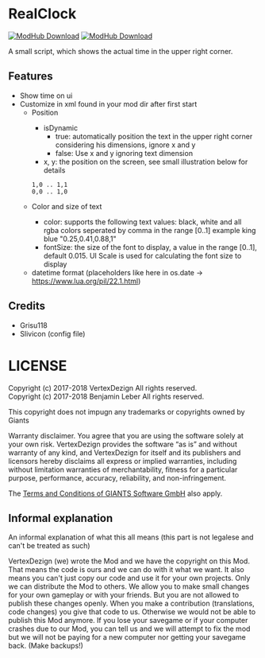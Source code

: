 # RealClock

[![ModHub Download](https://img.shields.io/badge/%5BFS17%5D%20ModHub-2.0.1.0-green.svg?style=flat-square)](https://farming-simulator.com/mod.php?lang=de&country=ch&mod_id=51459&title=fs2017)
[![ModHub Download](https://img.shields.io/badge/%5BFS19%5D%20ModHub-1.1.1.0-blue.svg?style=flat-square)](https://farming-simulator.com/mod.php?lang=de&country=ch&mod_id=117935&title=fs2019)

A small script, which shows the actual time in the upper right corner.

## Features
* Show time on ui
* Customize in xml found in your mod dir after first start 
    * Position <position isDynamic="bool" x="[0,1]" y="[0,1]"/>
        * isDynamic
            * true: automatically position the text in the upper right corner considering his dimensions, ignore x and y
            * false: Use x and y ignoring text dimension
        * x, y: the position on the screen, see small illustration below for details
        ```
        1,0 .. 1,1
        0,0 .. 1,0
        ```
    * Color and size of text <rendering color="black|white|r,g,b,a" fontSize="[0,1]"/>
        * color: supports the following text values: black, white and all rgba colors seperated by comma in the range [0..1] example king blue "0.25,0.41,0.88,1"
        * fontSize: the size of the font to display, a value in the range [0..1], default 0.015. UI Scale is used for calculating the font size to display
    * datetime format (placeholders like here in os.date -> https://www.lua.org/pil/22.1.html)

## Credits
* Grisu118
* Slivicon (config file)

# LICENSE
Copyright (c) 2017-2018 VertexDezign All rights reserved.  
Copyright (c) 2017-2018 Benjamin Leber All rights reserved.

This copyright does not impugn any trademarks or copyrights owned by Giants

Warranty disclaimer. You agree that you are using the software solely at your own risk.
VertexDezign provides the software “as is” and without warranty of any kind, and VertexDezign
for itself and its publishers and licensors hereby disclaims all express or implied warranties,
including without limitation warranties of merchantability, fitness for a particular purpose,
performance, accuracy, reliability, and non-infringement.

The [Terms and Conditions of GIANTS Software GmbH](https://www.farming-simulator.com/termsModHub.php) also apply.

## Informal explanation

An informal explanation of what this all means (this part is not legalese and can't be treated as such)

VertexDezign (we) wrote the Mod and we have the copyright on this Mod. That means the code is ours and we can
do with it what we want. It also means you can't just copy our code and use it for your own projects. 
Only we can distribute the Mod to others. We allow you to make small changes for your own gameplay or with your friends.
But you are not allowed to publish these changes openly. When you make a contribution (translations, code changes) you
give that code to us. Otherwise we would not be able to publish this Mod anymore.
If you lose your savegame or if your computer crashes due to our Mod, you can tell us and we will attempt to fix the
mod but we will not be paying for a new computer nor getting your savegame back. (Make backups!)